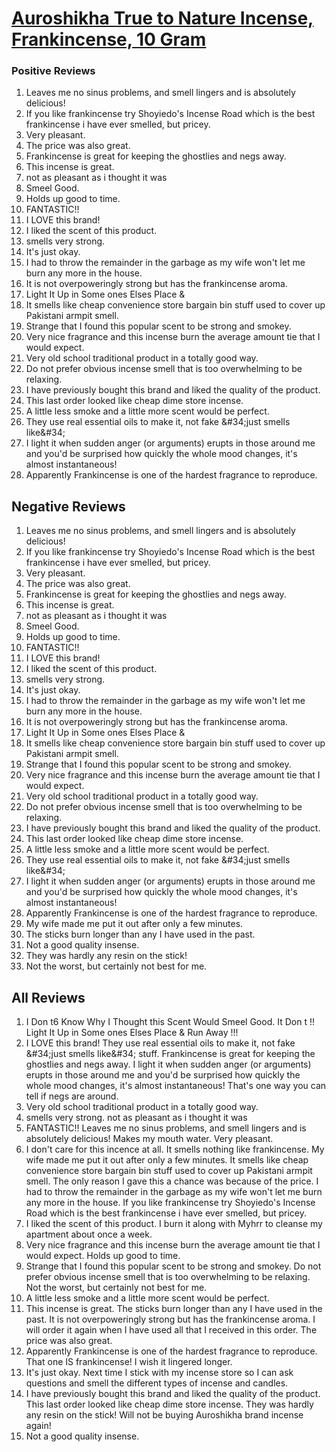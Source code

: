 # [Auroshikha True to Nature Incense, Frankincense, 10 Gram](https://products.checkmycream.com/products/Auroshikha-True-to-Nature-Incense-Frankincense-10-Gram.html)

### Positive Reviews

<ol>
      <li>Leaves me no sinus problems, and smell lingers and is absolutely delicious!</li>
      <li>If you like frankincense try Shoyiedo&#x27;s Incense Road which is the best frankincense i have ever smelled, but pricey.</li>
      <li>Very pleasant.</li>
      <li>The price was also great.</li>
      <li>Frankincense is great for keeping the ghostlies and negs away.</li>
      <li>This incense is great.</li>
      <li>not as pleasant as i thought it was</li>
      <li>Smeel Good.</li>
      <li>Holds up good to time.</li>
      <li>FANTASTIC!!</li>
      <li>I LOVE this brand!</li>
      <li>I liked the scent of this product.  </li>
      <li>smells very strong.</li>
      <li>It&#x27;s just okay.</li>
      <li>I had to throw the remainder in the garbage as my wife won&#x27;t let me burn any more in the house.</li>
      <li>It is not overpoweringly strong but has the frankincense aroma.</li>
      <li>Light It Up in Some ones Elses Place &amp;</li>
      <li>It smells like cheap convenience store bargain bin stuff used to cover up Pakistani armpit smell.</li>
      <li>Strange that I found this popular scent to be strong and smokey.  </li>
      <li>Very nice fragrance and this incense burn the average amount tie that I would expect.  </li>
      <li>Very old school traditional product in a totally good way.</li>
      <li>Do not prefer obvious incense smell that is too overwhelming to be relaxing.  </li>
      <li>I have previously bought this brand and liked the quality of the product.  </li>
      <li>This last order looked like cheap dime store incense.</li>
      <li>A little less smoke and a little more scent would be perfect.</li>
      <li>They use real essential oils to make it, not fake &amp;#34;just smells like&amp;#34;</li>
      <li>I light it when sudden anger (or arguments) erupts in those around me and you&#x27;d be surprised how quickly the whole mood changes, it&#x27;s almost instantaneous!</li>
      <li>Apparently Frankincense is one of the hardest fragrance to reproduce.  </li>
</ol>


<h2>Negative Reviews</h2>
<ol>
<li> Leaves me no sinus problems, and smell lingers and is absolutely delicious!</li>
<li> If you like frankincense try Shoyiedo&#x27;s Incense Road which is the best frankincense i have ever smelled, but pricey.</li>
<li> Very pleasant.</li>
<li> The price was also great.</li>
<li> Frankincense is great for keeping the ghostlies and negs away.</li>
<li> This incense is great.</li>
<li> not as pleasant as i thought it was</li>
<li> Smeel Good.</li>
<li> Holds up good to time.</li>
<li> FANTASTIC!!</li>
<li> I LOVE this brand!</li>
<li> I liked the scent of this product.  </li>
<li> smells very strong.</li>
<li> It&#x27;s just okay.</li>
<li> I had to throw the remainder in the garbage as my wife won&#x27;t let me burn any more in the house.</li>
<li> It is not overpoweringly strong but has the frankincense aroma.</li>
<li> Light It Up in Some ones Elses Place &amp;</li>
<li> It smells like cheap convenience store bargain bin stuff used to cover up Pakistani armpit smell.</li>
<li> Strange that I found this popular scent to be strong and smokey.  </li>
<li> Very nice fragrance and this incense burn the average amount tie that I would expect.  </li>
<li> Very old school traditional product in a totally good way.</li>
<li> Do not prefer obvious incense smell that is too overwhelming to be relaxing.  </li>
<li> I have previously bought this brand and liked the quality of the product.  </li>
<li> This last order looked like cheap dime store incense.</li>
<li> A little less smoke and a little more scent would be perfect.</li>
<li> They use real essential oils to make it, not fake &amp;#34;just smells like&amp;#34;</li>
<li> I light it when sudden anger (or arguments) erupts in those around me and you&#x27;d be surprised how quickly the whole mood changes, it&#x27;s almost instantaneous!</li>
<li> Apparently Frankincense is one of the hardest fragrance to reproduce.  </li>
<li> My wife made me put it out after only a few minutes.</li>
<li> The sticks burn longer than any I have used in the past.</li>
<li> Not a good quality insense.</li>
<li> They was hardly any resin on the stick!</li>
<li> Not the worst, but certainly not best for me.</li>
</ol>

<h2>All Reviews</h2>

<ol>
    <li> I Don t6 Know Why I Thought this Scent Would Smeel Good. It Don t !! Light It Up in Some ones Elses Place &amp; Run Away !!!</li>
    <li> I LOVE this brand! They use real essential oils to make it, not fake &amp;#34;just smells like&amp;#34; stuff. Frankincense is great for keeping the ghostlies and negs away. I light it when sudden anger (or arguments) erupts in those around me and you&#x27;d be surprised how quickly the whole mood changes, it&#x27;s almost instantaneous! That&#x27;s one way you can tell if negs are around.</li>
    <li> Very old school traditional product in a totally good way.</li>
    <li> smells very strong. not as pleasant as i thought it was</li>
    <li> FANTASTIC!! Leaves me no sinus problems, and smell lingers and is absolutely delicious! Makes my mouth water. Very pleasant.</li>
    <li> I don&#x27;t care for this incence at all. It smells nothing like frankincense. My wife made me put it out after only a few minutes. It smells like cheap convenience store bargain bin stuff used to cover up Pakistani armpit smell. The only reason I gave this a chance was because of the price. I had to throw the remainder in the garbage as my wife won&#x27;t let me burn any more in the house. If you like frankincense try Shoyiedo&#x27;s Incense Road which is the best frankincense i have ever smelled, but pricey.</li>
    <li> I liked the scent of this product.  I burn it along with Myhrr to cleanse my apartment about once a week.</li>
    <li> Very nice fragrance and this incense burn the average amount tie that I would expect.  Holds up good to time.</li>
    <li> Strange that I found this popular scent to be strong and smokey.  Do not prefer obvious incense smell that is too overwhelming to be relaxing.  Not the worst, but certainly not best for me.</li>
    <li> A little less smoke and a little more scent would be perfect.</li>
    <li> This incense is great. The sticks burn longer than any I have used in the past. It is not overpoweringly strong but has the frankincense aroma. I will order it again when I have used all that I received in this order. The price was also great.</li>
    <li> Apparently Frankincense is one of the hardest fragrance to reproduce.  That one IS frankincense!  I wish it lingered longer.</li>
    <li> It&#x27;s just okay. Next time I stick with my incense store so I can ask questions and smell the different types of incense and candles.</li>
    <li> I have previously bought this brand and liked the quality of the product.  This last order looked like cheap dime store incense. They was hardly any resin on the stick! Will not be buying Auroshikha brand incense again!</li>
    <li> Not a good quality insense.</li>
</ol>




